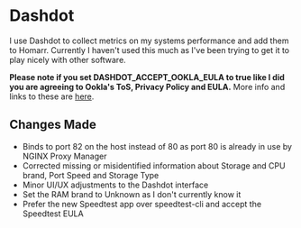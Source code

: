 # Dashdot

I use Dashdot to collect metrics on my systems performance and add them to Homarr. Currently I haven't used this much as I've been trying to get it to play nicely with other software.

**Please note if you set DASHDOT_ACCEPT_OOKLA_EULA to true like I did you are agreeing to Ookla's ToS, Privacy Policy and EULA.** More info and links to these are [here](https://getdashdot.com/docs/configuration/network#dashdot_accept_ookla_eula).

## Changes Made

- Binds to port 82 on the host instead of 80 as port 80 is already in use by NGINX Proxy Manager
- Corrected missing or misidentified information about Storage and CPU brand, Port Speed and Storage Type
- Minor UI/UX adjustments to the Dashdot interface
- Set the RAM brand to Unknown as I don't currently know it
- Prefer the new Speedtest app over speedtest-cli and accept the Speedtest EULA
